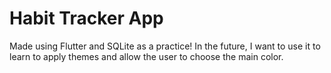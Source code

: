 # Habit Tracker App

Made using Flutter and SQLite as a practice! 
In the future, I want to use it to learn to apply themes and allow the user to choose the main color.
